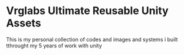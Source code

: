 # Vrglabs Ultimate Reusable Unity Assets
This is my personal collection of codes and images and systems i built tthrought my 5 years of work with unity
